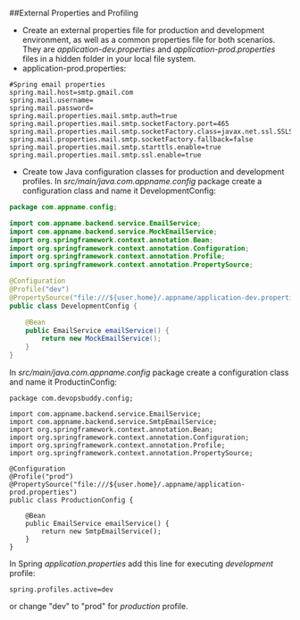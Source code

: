 ##External Properties and Profiling
- Create an external properties file for production and development environment, as well as a common properties file for both scenarios.
They are *application-dev.properties* and *application-prod.properties* files in a hidden folder in your local file system.
- application-prod.properties:
```
#Spring email properties
spring.mail.host=smtp.gmail.com
spring.mail.username=
spring.mail.password=
spring.mail.properties.mail.smtp.auth=true
spring.mail.properties.mail.smtp.socketFactory.port=465
spring.mail.properties.mail.smtp.socketFactory.class=javax.net.ssl.SSLSocketFactory
spring.mail.properties.mail.smtp.socketFactory.fallback=false
spring.mail.properties.mail.smtp.starttls.enable=true
spring.mail.properties.mail.smtp.ssl.enable=true
```
- Create tow Java configuration classes for production and development profiles. In *src/main/java.com.appname.config* package create a configuration class and name it DevelopmentConfig:
```java
package com.appname.config;

import com.appname.backend.service.EmailService;
import com.appname.backend.service.MockEmailService;
import org.springframework.context.annotation.Bean;
import org.springframework.context.annotation.Configuration;
import org.springframework.context.annotation.Profile;
import org.springframework.context.annotation.PropertySource;

@Configuration
@Profile("dev")
@PropertySource("file:///${user.home}/.appname/application-dev.properties")
public class DevelopmentConfig {

    @Bean
    public EmailService emailService() {
        return new MockEmailService();
    }
}
```
In *src/main/java.com.appname.config* package create a configuration class and name it ProductinConfig:
```
package com.devopsbuddy.config;

import com.appname.backend.service.EmailService;
import com.appname.backend.service.SmtpEmailService;
import org.springframework.context.annotation.Bean;
import org.springframework.context.annotation.Configuration;
import org.springframework.context.annotation.Profile;
import org.springframework.context.annotation.PropertySource;

@Configuration
@Profile("prod")
@PropertySource("file:///${user.home}/.appname/application-prod.properties")
public class ProductionConfig {

    @Bean
    public EmailService emailService() {
        return new SmtpEmailService();
    }
}
```
In Spring *application.properties* add this line for executing *development* profile:
```
spring.profiles.active=dev
```
or change "dev" to "prod" for *production* profile.
